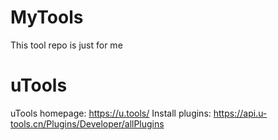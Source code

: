 # MyTools
This tool repo is just for me

# uTools
uTools homepage: https://u.tools/
Install plugins: https://api.u-tools.cn/Plugins/Developer/allPlugins